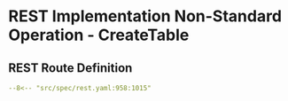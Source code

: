 # REST Implementation Non-Standard Operation - CreateTable

## REST Route Definition

```yaml
--8<-- "src/spec/rest.yaml:958:1015"
```